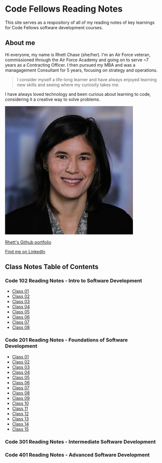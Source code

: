 # Code Fellows Reading Notes

This site serves as a respository of all of my reading notes of key learnings for Code Fellows software development courses.

## About me

Hi everyone, my name is Rhett Chase (she/her). I'm an Air Force veteran, commissioned through the Air Force Academy and going on to serve ~7 years as a Contracting Officer. I then pursued my MBA and was a managagement Consultant for 5 years, focusing on strategy and operations.

>I consider myself a life-long learner and have always enjoyed learning new skills and seeing where my curiosity takes me.

I have always loved technology and been curious about learning to code, considering it a creative way to solve problems.

![Rhett headshot](rhettchase.jpg)

[Rhett's Github portfolio](https://github.com/rhettchase)

[Find me on LinkedIn](https://www.linkedin.com/in/rhettchase)

## Class Notes Table of Contents

### Code 102 Reading Notes - Intro to Software Development

- [Class 01](102/class-01.md)
- [Class 02](102/class-02.md)
- [Class 03](102/class-03.md)
- [Class 04](102/class-04.md)
- [Class 05](102/class-05.md)
- [Class 06](102/class-06.md)
- [Class 07](102/class-07.md)
- [Class 08](102/class-08.md)

### Code 201 Reading Notes - Foundations of Software Development

- [Class 01](201/class-01.md)
- [Class 02](201/class-02.md)
- [Class 03](201/class-03.md)
- [Class 04](201/class-04.md)
- [Class 05](201/class-05.md)
- [Class 06](201/class-06.md)
- [Class 07](201/class-07.md)
- [Class 08](201/class-08.md)
- [Class 09](201/class-09.md)
- [Class 10](201/class-10.md)
- [Class 11](201/class-11.md)
- [Class 12](201/class-12.md)
- [Class 13](201/class-13.md)
- [Class 14](201/class-14.md)
- [Class 15](201/class-15.md)

### Code 301 Reading Notes - Intermediate Software Development

### Code 401 Reading Notes - Advanced Software Development
